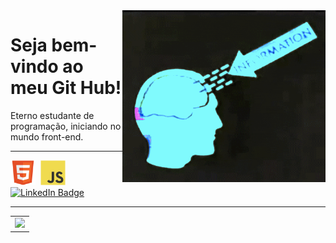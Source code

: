 <img src="giphy.gif" width= 325px align= "right">

# Seja bem-vindo ao meu Git Hub!
Eterno estudante de programação, iniciando no mundo front-end.


---

<div>
  <img src="https://github.com/devicons/devicon/blob/master/icons/html5/html5-original.svg" title="HTML5" alt="HTML" width="40" height="40"/>&nbsp;
  <img src="https://github.com/devicons/devicon/blob/master/icons/javascript/javascript-original.svg" title="JavaScript" alt="JavaScript" width="40" height="40"/>&nbsp;
</div>

<div id="badges">
  <a href = "https://www.linkedin.com/in/welington-santos/">
    <img src="https://img.shields.io/badge/LinkedIn-blue?style=for-the-badge&logo=linkedin&logoColor=white" alt="LinkedIn Badge"/>
  </a>
</div>

---

<table style= "border=          > 
  <tr>
   <td>
    <img height = "200em" src="https://github-readme-stats.vercel.app/api/top-langs/?username=Welingtonlramos&show_icons=true&theme=bear&count_private=true"/>
   </td>
   <td>
    <img height = "200em" src="https://github-readme-stats.vercel.app/api?username=Welingtonlramos&show_icons=true&show_icons=true&theme=bear&count_private=true"/>
   </td>
  </tr>  
</table>
